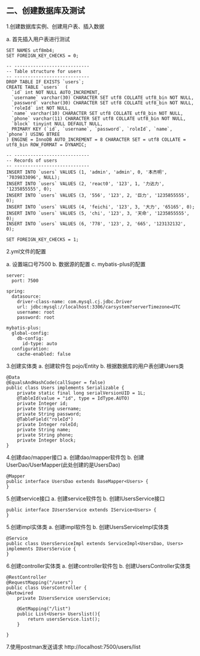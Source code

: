 ## 二、创建数据库及测试


1.创建数据库实例、创建用户表、插入数据

a. 首先插入用户表进行测试
```
SET NAMES utf8mb4;
SET FOREIGN_KEY_CHECKS = 0;

-- ----------------------------
-- Table structure for users
-- ----------------------------
DROP TABLE IF EXISTS `users`;
CREATE TABLE `users`  (
  `id` int NOT NULL AUTO_INCREMENT,
  `username` varchar(30) CHARACTER SET utf8 COLLATE utf8_bin NOT NULL,
  `password` varchar(30) CHARACTER SET utf8 COLLATE utf8_bin NOT NULL,
  `roleId` int NOT NULL,
  `name` varchar(10) CHARACTER SET utf8 COLLATE utf8_bin NOT NULL,
  `phone` varchar(11) CHARACTER SET utf8 COLLATE utf8_bin NOT NULL,
  `block` tinyint NULL DEFAULT NULL,
  PRIMARY KEY (`id`, `username`, `password`, `roleId`, `name`, `phone`) USING BTREE
) ENGINE = InnoDB AUTO_INCREMENT = 8 CHARACTER SET = utf8 COLLATE = utf8_bin ROW_FORMAT = DYNAMIC;

-- ----------------------------
-- Records of users
-- ----------------------------
INSERT INTO `users` VALUES (1, 'admin', 'admin', 0, '本杰明', '7039833096', NULL);
INSERT INTO `users` VALUES (2, 'react0', '123', 1, '力达力', '1235855555', 0);
INSERT INTO `users` VALUES (3, '556', '123', 2, '巨力', '1235855555', 0);
INSERT INTO `users` VALUES (4, 'feichi', '123', 3, '大力', '65165', 0);
INSERT INTO `users` VALUES (5, 'chi', '123', 3, '天命', '1235855555', 0);
INSERT INTO `users` VALUES (6, '778', '123', 2, '665', '123132132', 0);

SET FOREIGN_KEY_CHECKS = 1;
```

2.yml文件的配置

a. 设置端口号7500
b. 数据源的配置
c. mybatis-plus的配置


```
server:
  port: 7500
  
spring:
  datasource:
    driver-class-name: com.mysql.cj.jdbc.Driver
    url: jdbc:mysql://localhost:3306/carsystem?serverTimezone=UTC
    username: root
    password: root

mybatis-plus:
  global-config:
    db-config:
      id-type: auto
  configuration:
    cache-enabled: false
```

3.创建实体类
a. 创建软件包 pojo/Entity
b. 根据数据库的用户表创建Users类


```
@Data
@EqualsAndHashCode(callSuper = false)
public class Users implements Serializable {
    private static final long serialVersionUID = 1L;
    @TableId(value = "id", type = IdType.AUTO)
    private Integer id;
    private String username;
    private String password;
    @TableField("roleId")
    private Integer roleId;
    private String name;
    private String phone;
    private Integer block;
}
```

4.创建dao/mapper接口
a. 创建dao/mapper软件包
b. 创建UserDao/UserMapper(此处创建的是UsersDao)


```
@Mapper
public interface UsersDao extends BaseMapper<Users> {
}
```

5.创建service接口
a. 创建service软件包
b. 创建IUsersService接口
```
public interface IUsersService extends IService<Users> {
}
```


5.创建impl实体类
a. 创建impl软件包
b. 创建UsersServiceImpl实体类
```
@Service
public class UsersServiceImpl extends ServiceImpl<UsersDao, Users> implements IUsersService {
}
```

6.创建controller实体类
a. 创建controller软件包
b. 创建UsersController实体类
```
@RestController
@RequestMapping("/users")
public class UsersController {
@Autowired
    private IUsersService usersService;
    
    @GetMapping("/list")
    public List<Users> Userslist(){
        return usersService.list();
    }
    
}
```

7.使用postman发送请求
http://localhost:7500/users/list